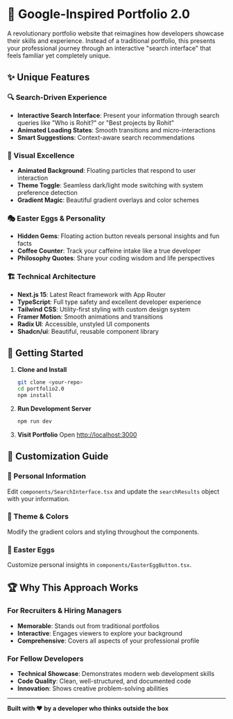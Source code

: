 # 🚀 Google-Inspired Portfolio 2.0

A revolutionary portfolio website that reimagines how developers showcase their skills and experience. Instead of a traditional portfolio, this presents your professional journey through an interactive "search interface" that feels familiar yet completely unique.

## ✨ Unique Features

### 🔍 Search-Driven Experience
- **Interactive Search Interface**: Present your information through search queries like "Who is Rohit?" or "Best projects by Rohit"
- **Animated Loading States**: Smooth transitions and micro-interactions
- **Smart Suggestions**: Context-aware search recommendations

### 🎨 Visual Excellence
- **Animated Background**: Floating particles that respond to user interaction
- **Theme Toggle**: Seamless dark/light mode switching with system preference detection
- **Gradient Magic**: Beautiful gradient overlays and color schemes

### 🎭 Easter Eggs & Personality
- **Hidden Gems**: Floating action button reveals personal insights and fun facts
- **Coffee Counter**: Track your caffeine intake like a true developer
- **Philosophy Quotes**: Share your coding wisdom and life perspectives

### 🏗️ Technical Architecture
- **Next.js 15**: Latest React framework with App Router
- **TypeScript**: Full type safety and excellent developer experience
- **Tailwind CSS**: Utility-first styling with custom design system
- **Framer Motion**: Smooth animations and transitions
- **Radix UI**: Accessible, unstyled UI components
- **Shadcn/ui**: Beautiful, reusable component library

## 🚀 Getting Started

1. **Clone and Install**
   ```bash
   git clone <your-repo>
   cd portfolio2.0
   npm install
   ```

2. **Run Development Server**
   ```bash
   npm run dev
   ```

3. **Visit Portfolio**
   Open [http://localhost:3000](http://localhost:3000)

## 🎯 Customization Guide

### 📝 Personal Information
Edit `components/SearchInterface.tsx` and update the `searchResults` object with your information.

### 🎨 Theme & Colors
Modify the gradient colors and styling throughout the components.

### 🎯 Easter Eggs
Customize personal insights in `components/EasterEggButton.tsx`.

## 🏆 Why This Approach Works

### For Recruiters & Hiring Managers
- **Memorable**: Stands out from traditional portfolios
- **Interactive**: Engages viewers to explore your background
- **Comprehensive**: Covers all aspects of your professional profile

### For Fellow Developers
- **Technical Showcase**: Demonstrates modern web development skills
- **Code Quality**: Clean, well-structured, and documented code
- **Innovation**: Shows creative problem-solving abilities

---

**Built with ❤️ by a developer who thinks outside the box**
